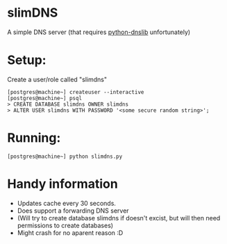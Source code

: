 # slimDNS
A simple DNS server (that requires [python-dnslib](https://github.com/andreif/dnslib) unfortunately)

# Setup:

Create a user/role called "slimdns"

    [postgres@machine~] createuser --interactive
    [postgres@machine~] psql
    > CREATE DATABASE slimdns OWNER slimdns
    > ALTER USER slimdns WITH PASSWORD '<some secure random string>';

# Running:

    [postgres@machine~] python slimdns.py

# Handy information

 * Updates cache every 30 seconds.
 * Does support a forwarding DNS server
 * (Will try to create database slimdns if doesn't excist, but will then need permissions to create databases)
 * Might crash for no aparent reason :D